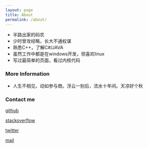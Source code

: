 ```yaml
---
layout: page
title: About
permalink: /about/
---
```

- 半路出家的码农
- 少时曾攻经略，长大不通权谋
- 熟悉C++，了解C#/JAVA
- 虽然工作中都是在windows开发，但喜欢linux
- 写过最简单的页面，看过内核代码

### More Information
- 人生不相见，动如参与商。浮云一别后，流水十年间。天凉好个秋


### Contact me

[github](https://github.com/CodeJuan)

[stackoverflow](http://stackoverflow.com/users/2763396/codejuan)

[twitter](http://twitter.com/decbug)

[mail](mailto:xh@decbug.com)

